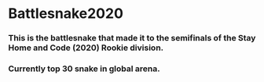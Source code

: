 # Battlesnake2020
### This is the battlesnake that made it to the semifinals of the Stay Home and Code (2020) Rookie division.
### Currently top 30 snake in global arena.
